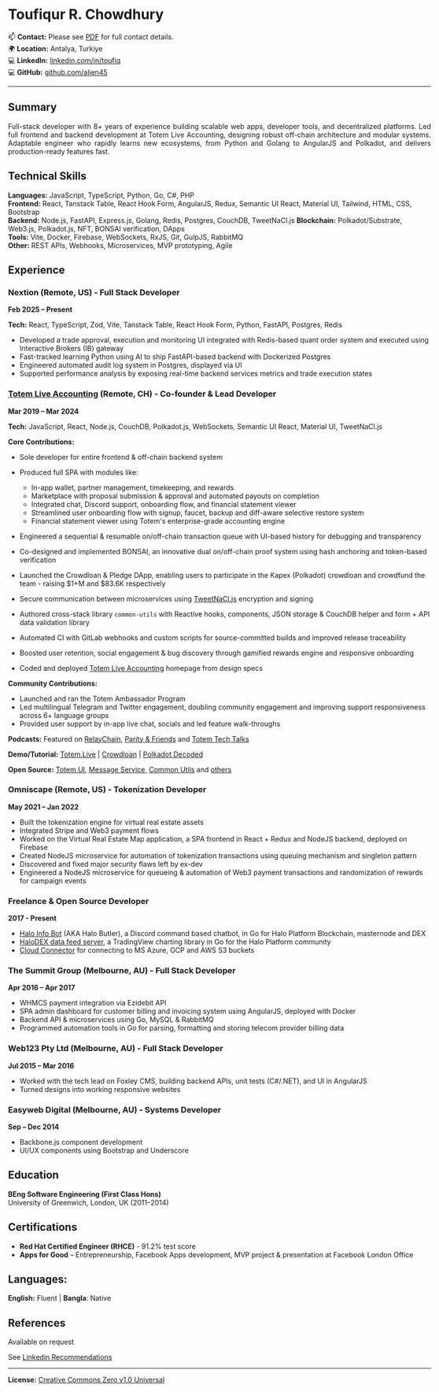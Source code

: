<!-- PDF-IGNORE-START -->
<!-- Header block will be replaced by PDF generation script (.github/scripts/md_to_pdf.py). Make sure to keep both the script and this file update to date with contact details -->
# Toufiqur R. Chowdhury
  
📫 **Contact:** Please see [PDF](https://alien45.github.io/cv/Toufiqur_Chowdhury_CV.pdf) for full contact details.  
🌍 **Location:** Antalya, Turkiye  
💻 **LinkedIn:** [linkedin.com/in/toufiq](https://linkedin.com/in/toufiq)  
💻 **GitHub:** [github.com/alien45](https://github.com/alien45)  
<!-- PDF-IGNORE-END -->

---

## Summary

<p style="text-align: justify;">
Full-stack developer with 8+ years of experience building scalable web apps, developer tools, and decentralized platforms. Led full frontend and backend development at Totem Live Accounting, designing robust off-chain architecture and modular systems. Adaptable engineer who rapidly learns new ecosystems, from Python and Golang to AngularJS and Polkadot, and delivers production-ready features fast.
</p>


## Technical Skills

**Languages:** JavaScript, TypeScript, Python, Go, C#, PHP  
**Frontend:** React, Tanstack Table, React Hook Form, AngularJS, Redux, Semantic UI React, Material UI, Tailwind, HTML, CSS, Bootstrap  
**Backend:** Node.js, FastAPI, Express.js, Golang, Redis, Postgres, CouchDB, TweetNaCl.js 
**Blockchain:** Polkadot/Substrate, Web3.js, Polkadot.js, NFT, BONSAI verification, DApps  
**Tools:** Vite, Docker, Firebase, WebSockets, RxJS, Git, GulpJS, RabbitMQ  
**Other:** REST APIs, Webhooks, Microservices, MVP prototyping, Agile


## Experience

### Nextion (Remote, US) - Full Stack Developer  

**Feb 2025 – Present**  

**Tech:** React, TypeScript, Zod, Vite, Tanstack Table, React Hook Form, Python, FastAPI, Postgres, Redis  

- Developed a trade approval, execution and monitoring UI integrated with Redis-based quant order system and executed using Interactive Brokers (IB) gateway  
- Fast-tracked learning Python using AI to ship FastAPI-based backend with Dockerized Postgres
- Engineered automated audit log system in Postgres, displayed via UI  
- Supported performance analysis by exposing real-time backend services metrics and trade execution states


### [Totem Live Accounting](https://totemaccounting.com) (Remote, CH) - Co-founder & Lead Developer  

**Mar 2019 – Mar 2024**  

**Tech:** JavaScript, React, Node.js, CouchDB, Polkadot.js, WebSockets, Semantic UI React, Material UI, TweetNaCl.js  

**Core Contributions:**  

- Sole developer for entire frontend & off-chain backend system  

- Produced full SPA with modules like:  
  - In-app wallet, partner management, timekeeping, and rewards  
  - Marketplace with proposal submission & approval and automated payouts on completion  
  - Integrated chat, Discord support, onboarding flow, and financial statement viewer  
  - Streamlined user onboarding flow with signup, faucet, backup and diff-aware selective restore system  
  - Financial statement viewer using Totem's enterprise-grade accounting engine  
- Engineered a sequential & resumable on/off-chain transaction queue with UI-based history for debugging and transparency  
- Co-designed and implemented <a title="Blockchainization of NoSQL Storage Authorization & Identification">BONSAI</a>, an innovative dual on/off-chain proof system using hash anchoring and token-based verification  
- Launched the Crowdloan & Pledge DApp, enabling users to participate in the Kapex (Polkadot) crowdloan and crowdfund the team - raising $1+M and $83.6K respectively  
- Secure communication between microservices using [TweetNaCl.js](https://tweetnacl.js.org) encryption and signing  
- Authored cross-stack library `common-utils` with Reactive hooks, components, JSON storage & CouchDB helper and form + API data validation library  
- Automated CI with GitLab webhooks and custom scripts for source-committed builds and improved release traceability  
- Boosted user retention, social engagement & bug discovery through gamified rewards engine and responsive onboarding  
- Coded and deployed [Totem Live Accounting](https://totemaccounting.com/) homepage from design specs  
  
**Community Contributions:**  

- Launched and ran the Totem Ambassador Program  
- Led multilingual Telegram and Twitter engagement, doubling community engagement and improving support responsiveness across 6+ language groups  
- Provided user support by in-app live chat, socials and led feature walk-throughs  

**Podcasts:** Featured on [RelayChain](https://www.youtube.com/watch?v=ceTPR3oY5RA), <a href="https://www.youtube.com/live/pryr8DmVMlM?si=sKsGoO7CnRgpJ6mw&t=3080" title="Totem founder Chris D'Costa demoing the tasks module, financial statement and on-chain accounting engine at the Parity & Friends podcast">Parity & Friends</a> and [Totem Tech Talks](https://www.youtube.com/@totemliveaccounting1312/search?query=tech%20talks)  

**Demo/Tutorial:**
<a href="https://youtu.be/29rViB0SFhA" title="A walk-through of some of the core features while demoing rewards claim process">Totem.Live</a> 
 | <a href="https://youtu.be/qBLskkm0iDk?si=69hBxExTlMDfqZYh&t=61" title="Walk-through of how to contribute to the Totem Crowdloan on Polkadot Relaychain">Crowdloan</a> 
 | <a href="https://youtu.be/FzqX41_ga2I?si=ctQMLtK9yYCqMHkP&t=580" title="Totem founder Chris D'Costa demoing onboarding, the tasks module, financial statement and on-chain live accounting engine at the Polkadot Decoded 2022, New York">Polkadot Decoded</a>  

**Open Source:** 
 [Totem UI](https://github.com/totem-tech/totem-ui), 
 [Message Service](https://github.com/totem-tech/totem-message-service), 
 [Common Utils](https://github.com/totem-tech/common-utils)
 and [others](https://github.com/totem-tech)  


### Omniscape (Remote, US) - Tokenization Developer  

**May 2021 – Jan 2022**  

- Built the tokenization engine for virtual real estate assets  
- Integrated Stripe and Web3 payment flows  
- Worked on the Virtual Real Estate Map application, a SPA frontend in React + Redux and NodeJS backend, deployed on Firebase  
- Created NodeJS microservice for automation of tokenization transactions using queuing mechanism and singleton pattern  
- Discovered and fixed major security flaws left by ex-dev  
- Engineered a NodeJS microservice for queueing & automation of Web3 payment transactions and randomization of rewards for campaign events  


### Freelance & Open Source Developer  

**2017 - Present**  

- [Halo Info Bot](https://github.com/alien45/halo-info-bot) (AKA Halo Butler), a Discord command based chatbot, in Go for Halo Platform Blockchain, masternode and DEX  
- [HaloDEX data feed server](https://github.com/alien45/halodex-chart-feed), a TradingView charting library in Go for the Halo Platform community  
- [Cloud Connector](https://github.com/alien45/cloud-connector) for connecting to MS Azure, GCP and AWS S3 buckets  


### The Summit Group (Melbourne, AU) - Full Stack Developer  

**Apr 2016 – Apr 2017**  

- WHMCS payment integration via Ezidebit API  
- SPA admin dashboard for customer billing and invoicing system using AngularJS, deployed with Docker  
- Backend API & microservices using Go, MySQL & RabbitMQ  
- Programmed automation tools in Go for parsing, formatting and storing telecom provider billing data  


### Web123 Pty Ltd (Melbourne, AU) - Full Stack Developer  

**Jul 2015 – Mar 2016**  

- Worked with the tech lead on <a title="A WYSIWYG CMS designed to make delivering websites easier for designers and developers.">Foxley CMS</a>, building backend APIs, unit tests (C#/.NET), and UI in AngularJS  
- Turned designs into working responsive websites  


### Easyweb Digital (Melbourne, AU) - Systems Developer 

**Sep – Dec 2014**  

- Backbone.js component development  
- UI/UX components using Bootstrap and Underscore  


## Education    

**BEng Software Engineering (First Class Hons)**  
University of Greenwich, London, UK (2011–2014)  


## Certifications  

- **Red Hat Certified Engineer (RHCE)** - 91.2% test score  
- **Apps for Good** – Entrepreneurship, Facebook Apps development, MVP project & presentation at Facebook London Office  


<!-- PDF-IGNORE-START -->
<!-- Languages and References on PDF will be taken from the pdf_footer.md file-->
## Languages:  
**English:** Fluent | **Bangla**: Native


## References  
Available on request  

See [Linkedin Recommendations](https://linkedin.com/in/toufiq)  

---
**License:** [Creative Commons Zero v1.0 Universal](https://alien45.github.io/cv/LICENSE)

<!-- padding for GitHub pages only -->
<style>
  body {
    padding-left: 10px;
    padding-right: 10px;
    max-width: 900px;
    margin: auto;
  }
  @media (min-width: 601px) {
    body {
      padding-left: 50px;
      padding-right: 50px;
    }
  }

  .markdown-body h1 {
    border: none;
    margin-bottom: 0;
  }
 </style>
<!-- PDF-IGNORE-END -->
